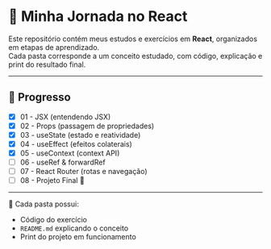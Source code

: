 # 🚀 Minha Jornada no React

Este repositório contém meus estudos e exercícios em **React**, organizados em etapas de aprendizado.  
Cada pasta corresponde a um conceito estudado, com código, explicação e print do resultado final.

---

## 📌 Progresso

- [x] 01 - JSX (entendendo JSX)  
- [x] 02 - Props (passagem de propriedades)  
- [x] 03 - useState (estado e reatividade)  
- [x] 04 - useEffect (efeitos colaterais)  
- [x] 05 - useContext (context API)  
- [ ] 06 - useRef & forwardRef  
- [ ] 07 - React Router (rotas e navegação)  
- [ ] 08 - Projeto Final 🎯  

---

📂 Cada pasta possui:  
- Código do exercício  
- `README.md` explicando o conceito  
- Print do projeto em funcionamento
